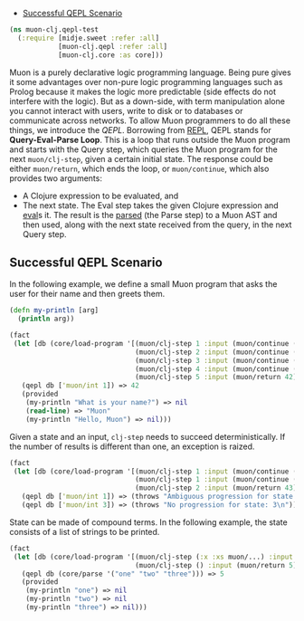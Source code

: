   * [Successful QEPL Scenario](#successful-qepl-scenario)
```clojure
(ns muon-clj.qepl-test
  (:require [midje.sweet :refer :all]
            [muon-clj.qepl :refer :all]
            [muon-clj.core :as core]))

```
Muon is a purely declarative logic programming language.
Being pure gives it some advantages over non-pure logic programming languages such as Prolog
because it makes the logic more predictable (side effects do not interfere with the logic).
But as a down-side, with term manipulation alone you cannot interact with users,
write to disk or to databases or communicate across networks.
To allow Muon programmers to do all these things, we introduce the _QEPL_.
Borrowing from [REPL](https://en.wikipedia.org/wiki/Read%E2%80%93eval%E2%80%93print_loop), QEPL stands for __Query-Eval-Parse Loop__.
This is a loop that runs outside the Muon program and starts with the Query step, which
queries the Muon program for the next `muon/clj-step`, given a certain initial state.
The response could be either `muon/return`, which ends the loop, or `muon/continue`, which also provides two arguments:
* A Clojure expression to be evaluated, and
* The next state.
The Eval step takes the given Clojure expression and [eval](https://clojuredocs.org/clojure.core/eval)s it.
The result is the [parsed](core.md#term-handling) (the Parse step) to a Muon AST and then used,
along with the next state received from the query, in the next Query step.
## Successful QEPL Scenario
In the following example, we define a small Muon program that asks the user for their name and then greets them.
```clojure
(defn my-println [arg]
  (println arg))

(fact
 (let [db (core/load-program '[(muon/clj-step 1 :input (muon/continue (muon-clj.qepl-test/my-println "What is your name?") 2))
                               (muon/clj-step 2 :input (muon/continue (clojure.core/read-line) 3))
                               (muon/clj-step 3 :input (muon/continue (clojure.core/str "Hello, " :input) 4))
                               (muon/clj-step 4 :input (muon/continue (muon-clj.qepl-test/my-println :input) 5))
                               (muon/clj-step 5 :input (muon/return 42))])]
   (qepl db ['muon/int 1]) => 42
   (provided
    (my-println "What is your name?") => nil
    (read-line) => "Muon"
    (my-println "Hello, Muon") => nil)))

```
Given a state and an input, `clj-step` needs to succeed deterministically.
If the number of results is different than one, an exception is raized.
```clojure
(fact
 (let [db (core/load-program '[(muon/clj-step 1 :input (muon/continue (muon-clj.qepl-test/my-println "What is your name?") 2))
                               (muon/clj-step 1 :input (muon/continue (muon-clj.qepl-test/my-println "Was heißt du?") 2))
                               (muon/clj-step 2 :input (muon/return 43))])]
   (qepl db ['muon/int 1]) => (throws "Ambiguous progression for state: 1\n")
   (qepl db ['muon/int 3]) => (throws "No progression for state: 3\n")))

```
State can be made of compound terms.
In the following example, the state consists of a list of strings to be printed.
```clojure
(fact
 (let [db (core/load-program '[(muon/clj-step (:x :xs muon/...) :input (muon/continue (muon-clj.qepl-test/my-println :x) :xs))
                               (muon/clj-step () :input (muon/return 5))])]
   (qepl db (core/parse '("one" "two" "three"))) => 5
   (provided
    (my-println "one") => nil
    (my-println "two") => nil
    (my-println "three") => nil)))
```


